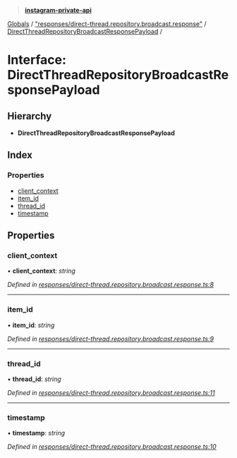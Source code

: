> **[instagram-private-api](../README.md)**

[Globals](../README.md) / ["responses/direct-thread.repository.broadcast.response"](../modules/_responses_direct_thread_repository_broadcast_response_.md) / [DirectThreadRepositoryBroadcastResponsePayload](_responses_direct_thread_repository_broadcast_response_.directthreadrepositorybroadcastresponsepayload.md) /

# Interface: DirectThreadRepositoryBroadcastResponsePayload

## Hierarchy

* **DirectThreadRepositoryBroadcastResponsePayload**

## Index

### Properties

* [client_context](_responses_direct_thread_repository_broadcast_response_.directthreadrepositorybroadcastresponsepayload.md#client_context)
* [item_id](_responses_direct_thread_repository_broadcast_response_.directthreadrepositorybroadcastresponsepayload.md#item_id)
* [thread_id](_responses_direct_thread_repository_broadcast_response_.directthreadrepositorybroadcastresponsepayload.md#thread_id)
* [timestamp](_responses_direct_thread_repository_broadcast_response_.directthreadrepositorybroadcastresponsepayload.md#timestamp)

## Properties

###  client_context

• **client_context**: *string*

*Defined in [responses/direct-thread.repository.broadcast.response.ts:8](https://github.com/dilame/instagram-private-api/blob/e9c516c/src/responses/direct-thread.repository.broadcast.response.ts#L8)*

___

###  item_id

• **item_id**: *string*

*Defined in [responses/direct-thread.repository.broadcast.response.ts:9](https://github.com/dilame/instagram-private-api/blob/e9c516c/src/responses/direct-thread.repository.broadcast.response.ts#L9)*

___

###  thread_id

• **thread_id**: *string*

*Defined in [responses/direct-thread.repository.broadcast.response.ts:11](https://github.com/dilame/instagram-private-api/blob/e9c516c/src/responses/direct-thread.repository.broadcast.response.ts#L11)*

___

###  timestamp

• **timestamp**: *string*

*Defined in [responses/direct-thread.repository.broadcast.response.ts:10](https://github.com/dilame/instagram-private-api/blob/e9c516c/src/responses/direct-thread.repository.broadcast.response.ts#L10)*